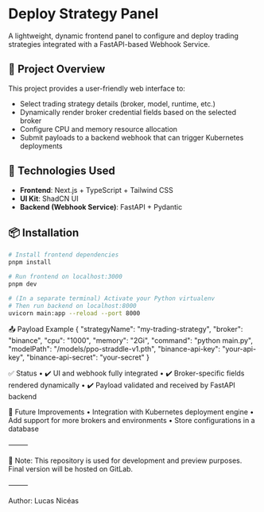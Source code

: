# Deploy Strategy Panel

A lightweight, dynamic frontend panel to configure and deploy trading strategies integrated with a FastAPI-based Webhook Service.

## 🧩 Project Overview

This project provides a user-friendly web interface to:

- Select trading strategy details (broker, model, runtime, etc.)
- Dynamically render broker credential fields based on the selected broker
- Configure CPU and memory resource allocation
- Submit payloads to a backend webhook that can trigger Kubernetes deployments

## 🚀 Technologies Used

- **Frontend**: Next.js + TypeScript + Tailwind CSS
- **UI Kit**: ShadCN UI
- **Backend (Webhook Service)**: FastAPI + Pydantic

## 📦 Installation

```bash
# Install frontend dependencies
pnpm install

# Run frontend on localhost:3000
pnpm dev

# (In a separate terminal) Activate your Python virtualenv
# Then run backend on localhost:8000
uvicorn main:app --reload --port 8000
```
📤 Payload Example
{
  "strategyName": "my-trading-strategy",
  "broker": "binance",
  "cpu": "1000",
  "memory": "2Gi",
  "command": "python main.py",
  "modelPath": "/models/ppo-straddle-v1.pth",
  "binance-api-key": "your-api-key",
  "binance-api-secret": "your-secret"
}

✅ Status
	•	✔️ UI and webhook fully integrated
	•	✔️ Broker-specific fields rendered dynamically
	•	✔️ Payload validated and received by FastAPI backend

🧠 Future Improvements
	•	Integration with Kubernetes deployment engine
	•	Add support for more brokers and environments
	•	Store configurations in a database

⸻

📌 Note: This repository is used for development and preview purposes. Final version will be hosted on GitLab.

⸻

Author: Lucas Nicéas
